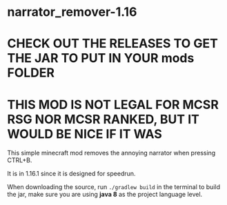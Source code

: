 # narrator_remover-1.16
# CHECK OUT THE RELEASES TO GET THE JAR TO PUT IN YOUR mods FOLDER
# THIS MOD IS **NOT** LEGAL FOR MCSR RSG NOR MCSR RANKED, BUT IT WOULD BE NICE IF IT WAS

This simple minecraft mod removes the annoying narrator when pressing CTRL+B.

It is in 1.16.1 since it is designed for speedrun.

When downloading the source, run `./gradlew build` in the terminal to build the jar,
make sure you are using **java 8** as the project language level.
